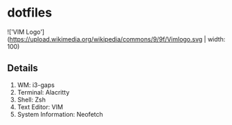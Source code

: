 # dotfiles

!['VIM Logo'](https://upload.wikimedia.org/wikipedia/commons/9/9f/Vimlogo.svg | width: 100)
## Details
1. WM: i3-gaps
2. Terminal: Alacritty
3. Shell: Zsh
4. Text Editor: VIM
5. System Information: Neofetch

